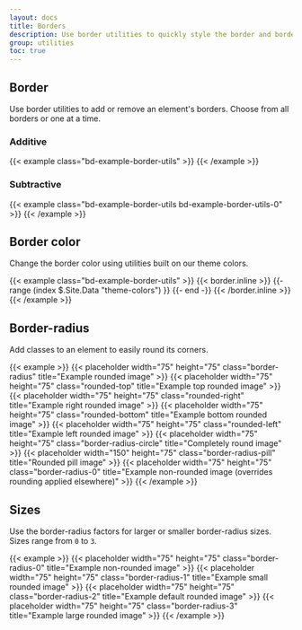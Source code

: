 ```yaml
---
layout: docs
title: Borders
description: Use border utilities to quickly style the border and border-radius of an element. Great for images, buttons, or any other element.
group: utilities
toc: true
---
```


## Border

Use border utilities to add or remove an element's borders. Choose from all borders or one at a time.

### Additive

{{< example class="bd-example-border-utils" >}}
<span class="border"></span>
<span class="border-top"></span>
<span class="border-right"></span>
<span class="border-bottom"></span>
<span class="border-left"></span>
{{< /example >}}

### Subtractive

{{< example class="bd-example-border-utils bd-example-border-utils-0" >}}
<span class="border-0"></span>
<span class="border-top-0"></span>
<span class="border-right-0"></span>
<span class="border-bottom-0"></span>
<span class="border-left-0"></span>
{{< /example >}}

## Border color

Change the border color using utilities built on our theme colors.

{{< example class="bd-example-border-utils" >}}
{{< border.inline >}}
{{- range (index $.Site.Data "theme-colors") }}
<span class="border border-{{ .name }}"></span>
{{- end -}}
{{< /border.inline >}}
<span class="border border-white"></span>
{{< /example >}}

## Border-radius

Add classes to an element to easily round its corners.

{{< example >}}
{{< placeholder width="75" height="75" class="border-radius" title="Example rounded image" >}}
{{< placeholder width="75" height="75" class="rounded-top" title="Example top rounded image" >}}
{{< placeholder width="75" height="75" class="rounded-right" title="Example right rounded image" >}}
{{< placeholder width="75" height="75" class="rounded-bottom" title="Example bottom rounded image" >}}
{{< placeholder width="75" height="75" class="rounded-left" title="Example left rounded image" >}}
{{< placeholder width="75" height="75" class="border-radius-circle" title="Completely round image" >}}
{{< placeholder width="150" height="75" class="border-radius-pill" title="Rounded pill image" >}}
{{< placeholder width="75" height="75" class="border-radius-0" title="Example non-rounded image (overrides rounding applied elsewhere)" >}}
{{< /example >}}


## Sizes

Use the border-radius factors for larger or smaller border-radius sizes. Sizes range from `0` to `3`.

{{< example >}}
{{< placeholder width="75" height="75" class="border-radius-0" title="Example non-rounded image" >}}
{{< placeholder width="75" height="75" class="border-radius-1" title="Example small rounded image" >}}
{{< placeholder width="75" height="75" class="border-radius-2" title="Example default rounded image" >}}
{{< placeholder width="75" height="75" class="border-radius-3" title="Example large rounded image" >}}
{{< /example >}}
